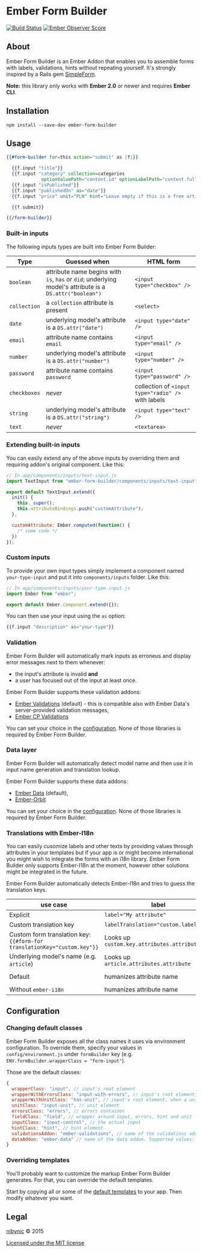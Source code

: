 # Ember Form Builder

[![Build Status](https://travis-ci.org/nibynic/ember-form-builder.svg)](https://travis-ci.org/nibynic/ember-form-builder)
[![Ember Observer Score](https://emberobserver.com/badges/ember-form-builder.svg)](https://emberobserver.com/addons/ember-form-builder)

## About

Ember Form Builder is an Ember Addon that enables you to assemble forms with
labels, validations, hints without repeating yourself. It's strongly inspired by a Rails gem [SimpleForm](https://github.com/plataformatec/simple_form).

__Note:__ this library only works with __Ember 2.0__ or newer and requires __Ember CLI__.

## Installation

```
npm install --save-dev ember-form-builder
```

## Usage

```handlebars
{{#form-builder for=this action="submit" as |f|}}

  {{f.input "title"}}
  {{f.input "category" collection=categories
             optionValuePath="content.id" optionLabelPath="content.fullName"}}
  {{f.input "isPublished"}}
  {{f.input "publishedOn" as="date"}}
  {{f.input "price" unit="PLN" hint="Leave empty if this is a free article"}}

  {{f.submit}}

{{/form-builder}}
```

### Built-in inputs

The following inputs types are built into Ember Form Builder:

Type | Guessed when | HTML form
--- | --- | ---
`boolean` | attribute name begins with `is`, `has` or `did`; underlying model's attribute is a `DS.attr("boolean")` | `<input type="checkbox" />`
`collection` | a `collection` attribute is present | `<select>`
`date` | underlying model's attribute is a `DS.attr("date")` | `<input type="date" />`
`email` | attribute name contains `email` | `<input type="email" />`|
`number` | underlying model's attribute is a `DS.attr("number")` | `<input type="number" />`|
`password` | attribute name contains `password` | `<input type="password" />`|
`checkboxes` | _never_ | collection of `<input type="radio" />` with labels
`string` | underlying model's attribute is a `DS.attr("string")` | `<input type="text" />`|
`text` | _never_ | `<textarea>`

### Extending built-in inputs

You can easily extend any of the above inputs by overriding them and requiring addon's original component. Like this:

```js
// In app/components/inputs/text-input.js
import TextInput from "ember-form-builder/components/inputs/text-input";

export default TextInput.extend({
  init() {
    this._super();
    this.attributeBindings.push("customAttribute");
  },

  customAttribute: Ember.computed(function() {
    /* some code */
  })
});

```

### Custom inputs

To provide your own input types simply implement a component named `your-type-input` and put it into `components/inputs` folder. Like this:

```js
// In app/components/inputs/your-type-input.js
import Ember from "ember";

export default Ember.Component.extend({});
```

You can then use your input using the `as` option:

```handlebars
{{f.input "description" as="your-type"}}
```

### Validation

Ember Form Builder will automatically mark inputs as erroneus and display error messages next to them whenever:

* the input's attribute is invalid __and__
* a user has focused out of the input at least once.

Ember Form Builder supports these validation addons:

* [Ember Validations](https://github.com/DockYard/ember-validations) (default) - this is compatible also with Ember Data's server-provided validation messages,
* [Ember CP Validations](https://github.com/DockYard/ember-validations)

You can set your choice in the [configuration](#configuration). None of those libraries is required by Ember Form Builder.

### Data layer

Ember Form Builder will automatically detect model name and then use it in input name generation and translation lookup.

Ember Form Builder supports these data addons:

* [Ember Data](https://github.com/emberjs/data) (default),
* [Ember-Orbit](https://github.com/orbitjs/ember-orbit)

You can set your choice in the [configuration](#configuration). None of those libraries is required by Ember Form Builder.

### Translations with Ember-I18n

You can easily cusomize labels and other texts by providing values through attributes in your templates but if your app is or might become international you might wish to integrate the forms with an i18n library.
Ember Form Builder only supports Ember-I18n at the moment, however other solutions might be integrated in the future.

Ember Form Builder automatically detects Ember-I18n and tries to guess the translation keys.

use case | label | hint | submit | required
--- | --- | --- | --- | ---
Explicit | `label="My attribute"` | `hint="My hint"` | `text="My submit"` | `not possible`
Custom translation key | `labelTranslation="custom.label.key"` | `hintTranslation="custom.hint.key"` | `translation="custom.submit.key"` | `not possible`
Custom form translation key: `{{#form-for translationKey="custom.key"}}` | Looks up `custom.key.attributes.attribute` | Looks up `custom.key.hints.attribute` | Looks up `custom.key.actions.submit` | `not possible`
Underlying model's name (e.g. `article`) | Looks up `article.attributes.attribute` | Looks up `article.hints.attribute` | Looks up `article.actions.submit` | `not possible`
Default | humanizes attribute name | empty | Looks up `formBuilder.actions.submit` | Looks up `formBuilder.isRequired`
Without `ember-i18n` | humanizes attribute name | empty | "Save" | "Required"

## Configuration

### Changing default classes

Ember Form Builder exposes all the class names it uses via environment configuration. To override them, specify your values in `config/environment.js` under `formBuilder` key (e.g. `ENV.formBuilder.wrapperClass = "form-input"`).

Those are the default classes:

```js
{
  wrapperClass: "input", // input's root element
  wrapperWithErrorsClass: "input-with-errors", // input's root element, when there are errors on this attribute
  wrapperWithUnitClass: "has-unit", // input's root element, when a unit has been specified
  unitClass: "input-unit", // unit element
  errorsClass: "errors", // errors container
  fieldClass: "field", // wrapper around input, errors, hint and unit
  inputClass: "input-control", // the actual input
  hintClass: "hint", // hint element
  validationsAddon: "ember-validations", // name of the validations addon. Supported values: "ember-validations" and "ember-cp-validations"
  dataAddon: "ember-data" // name of the data addon. Supported values: "ember-data" and "ember-orbit"
}
```

### Overriding templates

You'll probably want to customize the markup Ember Form Builder generates. For that, you can override the default templates.

Start by copying all or some of the [default templates](https://github.com/nibynic/ember-form-builder/tree/master/app/templates/components) to your app. Then modify whatever you want.

## Legal ##

[nibynic](http://nibynic.com) &copy; 2015

[Licensed under the MIT license](http://www.opensource.org/licenses/mit-license.php)
